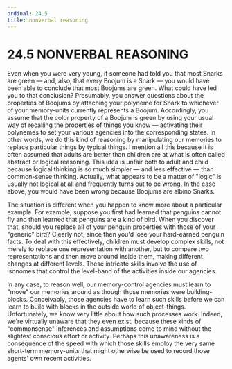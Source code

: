 ```yaml
---
ordinal: 24.5
title: nonverbal reasoning
---
```


# 24.5 NONVERBAL REASONING

Even when you were very young, if someone had told you that most Snarks are green &mdash; and, also, that every Boojum is a Snark &mdash; you would have been able to conclude that most Boojums are green. What could have led you to that conclusion? Presumably, you answer questions about the properties of Boojums by attaching your polyneme for Snark to whichever of your memory-units currently represents a Boojum. Accordingly, you assume that the color property of a Boojum is green by using your usual way of recalling the properties of things you know &mdash; activating their polynemes to set your various agencies into the corresponding states. In other words, we do this kind of reasoning by manipulating our memories to replace particular things by typical things. I mention all this because it is often assumed that adults are better than children are at what is often called abstract or logical reasoning. This idea is unfair both to adult and child because logical thinking is so much simpler &mdash; and less effective &mdash; than common-sense thinking. Actually, what appears to be a matter of "logic" is usually not logical at all and frequently turns out to be wrong. In the case above, you would have been wrong because Boojums are albino Snarks.

The situation is different when you happen to know more about a particular example. For example, suppose you first had learned that penguins cannot fly and then learned that penguins are a kind of bird. When you discover that, should you replace all of your penguin properties with those of your "generic" bird? Clearly not, since then you'd lose your hard-earned penguin facts. To deal with this effectively, children must develop complex skills, not merely to replace one representation with another, but to compare two representations and then move around inside them, making different changes at different levels. These intricate skills involve the use of isonomes that control the level-band of the activities inside our agencies.

In any case, to reason well, our memory-control agencies must learn to "move" our memories around as though those memories were building-blocks. Conceivably, those agencies have to learn such skills before we can learn to build with blocks in the outside world of object-things. Unfortunately, we know very little about how such processes work. Indeed, we're virtually unaware that they even exist, because these kinds of "commonsense" inferences and assumptions come to mind without the slightest conscious effort or activity. Perhaps this unawareness is a consequence of the speed with which those skills employ the very same short-term memory-units that might otherwise be used to record those agents' own recent activities.
